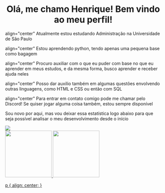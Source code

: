 <h1 align="center"> Olá, me chamo Henrique! Bem vindo ao meu perfil! </h1>

<p> align="center" Atualmente estou estudando Administração na Universidade de São Paulo </p>
<p> align="center" Estou aprendendo python, tendo apenas uma pequena base como bagagem </p>
<p> align="center" Procuro auxiliar com o que eu puder com base no que eu aprender em meus estudos, e da mesma forma, busco aprender e receber ajuda neles </p>
<p> align="center" Posso dar auxilio também em algumas questões envolvendo outras linguagens, como HTML e CSS ou então com SQL </p>
<p> align="center" Para entrar em contato comigo pode me chamar pelo Discord! Se quiser jogar alguma coisa também, estou sempre disponível </p>

<p>Sou novo por aqui, mas vou deixar essa estatística logo abaixo para que seja possível analisar o meu desenvolvimento desde o início </p>

<a href="https://tenor.com/pt-BR/view/cat-grin-smile-smirk-awkward-gif-22382508">
<img src="cat-grin.gif">
</a>

<div>
<a href="https://github.com/Osodnil">
<img height="150em" src="https://github-readme-stats.vercel.app/api/top-langs/?username=Osodnil&layout=compact&langs_count=7&theme=dracula"/>
<img height="150em" src="https://github-readme-stats.vercel.app/api?username=Osodnil&show_icons=true&theme=dracula&include_all_commits=true&count_private=true"/>
</div>

  p {
    align: center;
  }
